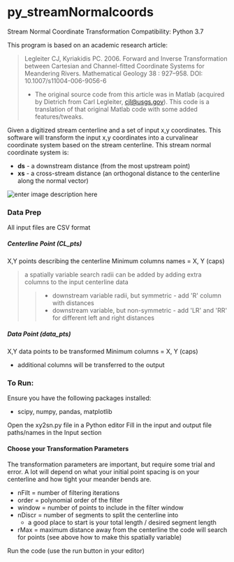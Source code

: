 # py_streamNormalcoords

Stream Normal Coordinate Transformation
Compatibility:  Python 3.7

This program is based on an academic research article:
> Legleiter CJ, Kyriakidis PC. 2006. Forward and Inverse Transformation  between Cartesian and Channel-fitted Coordinate Systems for Meandering Rivers. Mathematical Geology 38 : 927–958. DOI: 10.1007/s11004-006-9056-6
>- The original source code from this article was in Matlab                 (acquired by Dietrich from Carl Legleiter, cjl@usgs.gov). This code is a translation of that original Matlab code with some added features/tweaks.
                
Given a digitized stream centerline and a set of input x,y         coordinates. This software will transform the input x,y coordinates into a curvalinear coordinate system based on the stream centerline. This stream normal coordinate system is:
- **ds** - a downstream distance (from the most upstream point)
- **xs** - a cross-stream distance (an orthogonal distance to the centerline along the normal vector)

![enter image description here](https://imgur.com/2MyvFN4.png)
        
### Data Prep
All input files are CSV format
##### Centerline Point (CL_pts)
X,Y points describing the centerline 
Minimum columns names = X, Y (caps)
> a spatially variable search radii can be added by adding extra columns to the input centerline data
>>- downstream variable radii, but symmetric - add 'R' column with distances
>>- downstream variable, but non-symmetric - add 'LR' and 'RR' for different left and right distances
    
##### Data Point (data_pts)
X,Y data points to be transformed
Minimum columns = X, Y (caps)
- additional columns will be transferred to the output

### To Run:
Ensure you have the following packages installed:
- scipy, numpy, pandas, matplotlib

Open the xy2sn.py file in a Python editor
Fill in the input and output file paths/names in the Input section
#### Choose your Transformation Parameters
The transformation parameters are important, but require some trial and error. A lot will depend on what your initial point spacing is on your centerline and how tight your meander bends are.
- nFilt  = number of filtering iterations
- order  = polynomial order of the filter
- window = number of points to include in the filter window
- nDiscr = number of segments to split the centerline into
	- a good place to start is your total length / desired segment length
- rMax   = maximum distance away from the centerline the code will search for points (see above how to make this spatially variable)

Run the code (use the run button in your editor)
